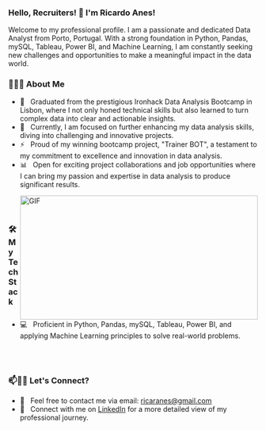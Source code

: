 ### Hello, Recruiters! 👋 I'm Ricardo Anes!

Welcome to my professional profile. I am a passionate and dedicated Data Analyst from Porto, Portugal. With a strong foundation in Python, Pandas, mySQL, Tableau, Power BI, and Machine Learning, I am constantly seeking new challenges and opportunities to make a meaningful impact in the data world.

<h3> 👨🏻‍💻 About Me </h3>

- 🌱 &nbsp; Graduated from the prestigious Ironhack Data Analysis Bootcamp in Lisbon, where I not only honed technical skills but also learned to turn complex data into clear and actionable insights.
- 🚀 &nbsp; Currently, I am focused on further enhancing my data analysis skills, diving into challenging and innovative projects.
- ⚡ &nbsp; Proud of my winning bootcamp project, "Trainer BOT", a testament to my commitment to excellence and innovation in data analysis.
- 📊 &nbsp; Open for exciting project collaborations and job opportunities where I can bring my passion and expertise in data analysis to produce significant results.

<img align="right" width="480" height="250" alt="GIF" src="[https://media.giphy.com/media/836HiJc7pgzy8iNXCn/giphy.gif](https://dribbble.com/shots/6139167?utm_source=Clipboard_Shot&utm_campaign=peterhenderson&utm_content=Avento%20marketing&utm_medium=Social_Share&utm_source=Clipboard_Shot&utm_campaign=peterhenderson&utm_content=Avento%20marketing&utm_medium=Social_Share)" />

<br />
<br />

<h3>🛠 My Tech Stack</h3>

- 💻 &nbsp; Proficient in Python, Pandas, mySQL, Tableau, Power BI, and applying Machine Learning principles to solve real-world problems.

<br />
<br />

### 📫🤝🏻 Let's Connect?

- 📧 &nbsp; Feel free to contact me via email: [ricaranes@gmail.com](mailto:ricaranes@gmail.com)
- 🔗 &nbsp; Connect with me on [LinkedIn](#) for a more detailed view of my professional journey.
